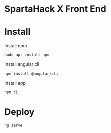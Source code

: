 # SpartaHack X Front End

# Install
Install npm
```
sudo apt install npm
```

Install angular cli
```
npm install @angular/cli
```

Install app
```
npm ci
```

# Deploy
```
ng serve
```
